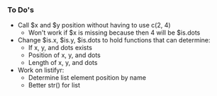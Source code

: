 ### To Do's
* Call $x and $y position without having to use c(2, 4)
  * Won't work if $x is missing because then 4 will be $is.dots
* Change $is.x, $is.y, $is.dots to hold functions that can determine:
  * If x, y, and dots exists
  * Position of x, y, and dots
  * Length of x, y, and dots
* Work on listifyr:
  * Determine list element position by name
  * Better str() for list
